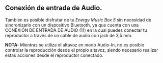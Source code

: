 
## Conexión de entrada de Audio.

También es posible disfrutar de tu *Energy Music Box 5* sin necesidad de sincronizarlo con un dispositivo Bluetooth, ya que cuenta con una CONEXIÓN DE ENTRADA DE AUDIO (11) en la cual puedes conectar tu reproductor a través de un cable de audio con jack de 3,5 mm.

**NOTA:** Mientras se utiliza el altavoz en modo  Audio-In, no es posible controlar la reproducción desde el propio altavoz, siendo necesario realizar estas acciones desde el reproductor conectado.


